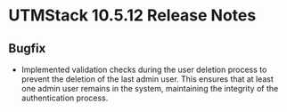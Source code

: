 # UTMStack 10.5.12 Release Notes
## Bugfix
- Implemented validation checks during the user deletion process to prevent the deletion of the last admin user. This ensures that at least one admin user remains in the system, maintaining the integrity of the authentication process.